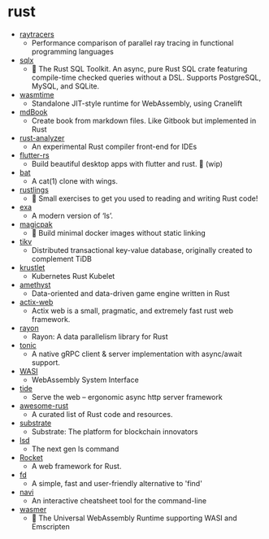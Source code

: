 # rust
- [raytracers](https://github.com/athas/raytracers)
  - Performance comparison of parallel ray tracing in functional programming languages
- [sqlx](https://github.com/launchbadge/sqlx)
  - 🧰 The Rust SQL Toolkit. An async, pure Rust SQL crate featuring compile-time checked queries without a DSL. Supports PostgreSQL, MySQL, and SQLite.
- [wasmtime](https://github.com/bytecodealliance/wasmtime)
  - Standalone JIT-style runtime for WebAssembly, using Cranelift
- [mdBook](https://github.com/rust-lang/mdBook)
  - Create book from markdown files. Like Gitbook but implemented in Rust
- [rust-analyzer](https://github.com/rust-analyzer/rust-analyzer)
  - An experimental Rust compiler front-end for IDEs
- [flutter-rs](https://github.com/flutter-rs/flutter-rs)
  - Build beautiful desktop apps with flutter and rust. 🌠 (wip)
- [bat](https://github.com/sharkdp/bat)
  - A cat(1) clone with wings.
- [rustlings](https://github.com/rust-lang/rustlings)
  - 🦀 Small exercises to get you used to reading and writing Rust code!
- [exa](https://github.com/ogham/exa)
  - A modern version of ‘ls’.
- [magicpak](https://github.com/coord-e/magicpak)
  - 🔨 Build minimal docker images without static linking
- [tikv](https://github.com/tikv/tikv)
  - Distributed transactional key-value database, originally created to complement TiDB
- [krustlet](https://github.com/deislabs/krustlet)
  - Kubernetes Rust Kubelet
- [amethyst](https://github.com/amethyst/amethyst)
  - Data-oriented and data-driven game engine written in Rust
- [actix-web](https://github.com/actix/actix-web)
  - Actix web is a small, pragmatic, and extremely fast rust web framework.
- [rayon](https://github.com/rayon-rs/rayon)
  - Rayon: A data parallelism library for Rust
- [tonic](https://github.com/hyperium/tonic)
  - A native gRPC client & server implementation with async/await support.
- [WASI](https://github.com/WebAssembly/WASI)
  - WebAssembly System Interface
- [tide](https://github.com/http-rs/tide)
  - Serve the web – ergonomic async http server framework
- [awesome-rust](https://github.com/rust-unofficial/awesome-rust)
  - A curated list of Rust code and resources.
- [substrate](https://github.com/paritytech/substrate)
  - Substrate: The platform for blockchain innovators
- [lsd](https://github.com/Peltoche/lsd)
  - The next gen ls command
- [Rocket](https://github.com/SergioBenitez/Rocket)
  - A web framework for Rust.
- [fd](https://github.com/sharkdp/fd)
  - A simple, fast and user-friendly alternative to 'find'
- [navi](https://github.com/denisidoro/navi)
  - An interactive cheatsheet tool for the command-line
- [wasmer](https://github.com/wasmerio/wasmer)
  - 🚀 The Universal WebAssembly Runtime supporting WASI and Emscripten
